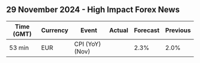 ## 29 November 2024 - High Impact Forex News

| Time (GMT) | Currency | Event | Actual | Forecast | Previous |
|------|----------|-------|--------|----------|----------|
| 53 min | EUR | CPI (YoY) (Nov) |  | 2.3% | 2.0% |
